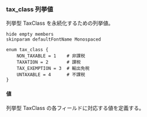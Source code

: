 ### tax_class 列挙値

列挙型 TaxClass を永続化するための列挙値。

```plantuml
hide empty members
skinparam defaultFontName Monospaced

enum tax_class {
    NON_TAXABLE = 1    # 非課税
    TAXATION = 2       # 課税 
    TAX_EXEMPTION = 3  # 輸出免税  
    UNTAXABLE = 4      # 不課税
}
```

#### 値

列挙型 TaxClass の各フィールドに対応する値を定義する。
